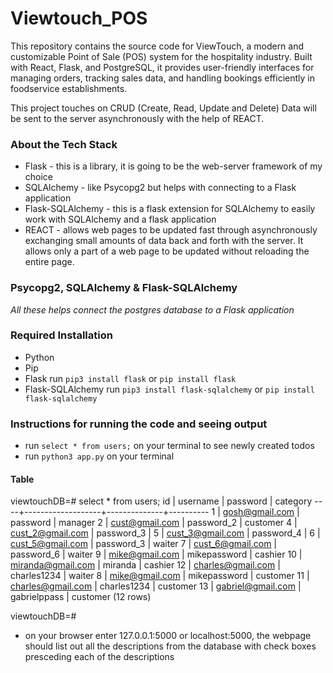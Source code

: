 # Viewtouch_POS

This repository contains the source code for ViewTouch, a modern and customizable Point of Sale (POS) system for the hospitality industry. Built with React, Flask, and PostgreSQL, it provides user-friendly interfaces for managing orders, tracking sales data, and handling bookings efficiently in foodservice establishments.

This project touches on CRUD (Create, Read, Update and Delete)
Data will be sent to the server asynchronously with the help of REACT.

### About the Tech Stack

- Flask - this is a library, it is going to be the web-server framework of my choice
- SQLAlchemy - like Psycopg2 but helps with connecting to a Flask application
- Flask-SQLAlchemy - this is a flask extension for SQLAlchemy to easily work with SQLAlchemy and a flask application
- REACT - allows web pages to be updated fast through asynchronously exchanging small amounts of data back and forth with the server. It allows only a part of a web page to be updated without reloading the entire page.

### Psycopg2, SQLAlchemy & Flask-SQLAlchemy

_All these helps connect the postgres database to a Flask application_

### Required Installation

- Python
- Pip
- Flask
  run `pip3 install flask` or `pip install flask`
- Flask-SQLAlchemy
  run `pip3 install flask-sqlalchemy` or `pip install flask-sqlalchemy`

### Instructions for running the code and seeing output

- run `select * from users;` on your terminal to see newly created todos
- run `python3 app.py` on your terminal

#### Table

viewtouchDB=# select \* from users;
id | username | password | category
----+-------------------+--------------+----------
1 | gosh@gmail.com | password | manager
2 | cust@gmail.com | password_2 | customer
4 | cust_2@gmail.com | password_3 |
5 | cust_3@gmail.com | password_4 |
6 | cust_5@gmail.com | password_3 | waiter
7 | cust_6@gmail.com | password_6 | waiter
9 | mike@gmail.com | mikepassword | cashier
10 | miranda@gmail.com | miranda | cashier
12 | charles@gmail.com | charles1234 | waiter
8 | mike@gmail.com | mikepassword | customer
11 | charles@gmail.com | charles1234 | customer
13 | gabriel@gmail.com | gabrielppass | customer
(12 rows)

viewtouchDB=#

- on your browser enter 127.0.0.1:5000 or localhost:5000, the webpage should list out all the descriptions from the database with check boxes presceding each of the descriptions
